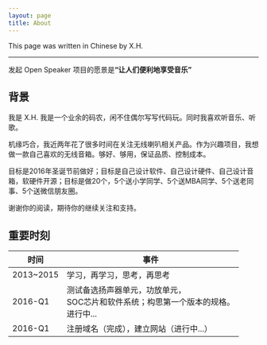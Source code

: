 ```yaml
---
layout: page
title: About
---
```


<div class="message">
  This page was written in Chinese by X.H.
</div>

--------

<div class="message">
  发起 Open Speaker 项目的愿景是<strong>“让人们便利地享受音乐”</strong>
</div>

## 背景

我是 X.H. 我是一个业余的码农，闲不住偶尔写写代码玩。同时我喜欢听音乐、听歌。

机缘巧合，我近两年花了很多时间在关注无线喇叭相关产品。作为兴趣项目，我想做一款自己喜欢的无线音箱。够好、够用，保证品质、控制成本。

目标是2016年圣诞节前做好；目标是自己设计软件、自己设计硬件、自己设计音箱，软硬件开源；目标是做20个，5个送小学同学、5个送MBA同学、5个送老同事、5个送微信朋友圈。

谢谢你的阅读，期待你的继续关注和支持。

## 重要时刻


<table>
  <thead>
    <tr>
      <th>时间</th>
      <th>事件</th>
    </tr>
  </thead>
  <tbody>
    <tr>
      <td>2013~2015</td>
      <td>学习，再学习，思考，再思考</td>
    </tr>
    <tr>
      <td>2016-Q1</td>
      <td>测试备选扬声器单元，功放单元，<br/>SOC芯片和软件系统；构思第一个版本的规格。<br/>进行中...</td>
    </tr>
    <tr>
      <td>2016-Q1</td>
      <td>注册域名（完成），建立网站（进行中...）</td>
    </tr>
  </tbody>
</table>
